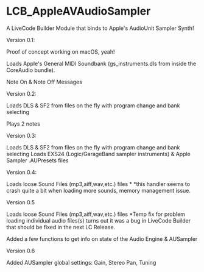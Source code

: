 # LCB_AppleAVAudioSampler
A LiveCode Builder Module that binds to Apple's AudioUnit Sampler Synth!

Version 0.1:

Proof of concept working on macOS, yeah!

Loads Apple's General MIDI Soundbank (gs_instruments.dls from inside the CoreAudio bundle).

Note On & Note Off Messages

Version 0.2:

Loads DLS & SF2 from files on the fly with program change and bank selecting

Plays 2 notes

Version 0.3:

Loads DLS & SF2 from files on the fly with program change and bank selecting
Loads EXS24 (Logic/GarageBand sampler instruments) & Apple Sampler .AUPresets files

Version 0.4:

Loads loose Sound Files (mp3,aiff,wav,etc.) files *
*this handler seems to crash quite a bit when loading more sounds, memory management issue.

Version 0.5

Loads loose Sound Files (mp3,aiff,wav,etc.) files *Temp fix for problem loading individual audio files(s) turns out it was a bug in LiveCode Builder that should be fixed in the next LC Release.

Added a few functions to get info on state of the Audio Engine & AUSampler

Version 0.6

Added AUSampler global settings: Gain, Stereo Pan, Tuning
